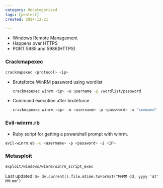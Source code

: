 ```yaml
---
category: Uncategorized
tags: [pentest]
created: 2024-12-21

---
```

- Windows Remote Management
- Happens over HTTPS
- PORT 5985 and 5986(HTTPS)

### Crackmapexec
```bash
crackmapexec <protocol> <ip>
```
- Bruteforce WinRM password using wordlist
	```bash
	crackmapexec winrm <ip> -u username -p /wordlist/password
	```
- Command execution after bruteforce
	```bash
	crackmapexec winrm <ip> -u <username> -p <password> -x "command"
	```

### Evil-winrm.rb
- Ruby script for getting a powershell prompt with winrm.
```bash
evil-winrm.eb -u <username> -p <password> -i <IP>
```

### Metasploit
```bash
exploit/windows/winrm/winrm_script_exec
```


Last updated: `$= dv.current().file.mtime.toFormat("MMMM dd, yyyy 'at' HH:mm")`
